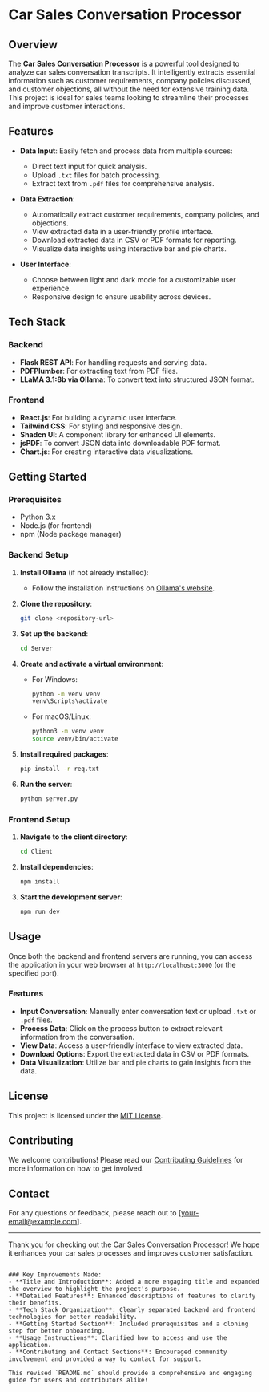 # Car Sales Conversation Processor

## Overview

The **Car Sales Conversation Processor** is a powerful tool designed to analyze car sales conversation transcripts. It intelligently extracts essential information such as customer requirements, company policies discussed, and customer objections, all without the need for extensive training data. This project is ideal for sales teams looking to streamline their processes and improve customer interactions.

## Features

- **Data Input**: Easily fetch and process data from multiple sources:
  - Direct text input for quick analysis.
  - Upload `.txt` files for batch processing.
  - Extract text from `.pdf` files for comprehensive analysis.

- **Data Extraction**:
  - Automatically extract customer requirements, company policies, and objections.
  - View extracted data in a user-friendly profile interface.
  - Download extracted data in CSV or PDF formats for reporting.
  - Visualize data insights using interactive bar and pie charts.

- **User Interface**:
  - Choose between light and dark mode for a customizable user experience.
  - Responsive design to ensure usability across devices.

## Tech Stack

### Backend
- **Flask REST API**: For handling requests and serving data.
- **PDFPlumber**: For extracting text from PDF files.
- **LLaMA 3.1:8b via Ollama**: To convert text into structured JSON format.

### Frontend
- **React.js**: For building a dynamic user interface.
- **Tailwind CSS**: For styling and responsive design.
- **Shadcn UI**: A component library for enhanced UI elements.
- **jsPDF**: To convert JSON data into downloadable PDF format.
- **Chart.js**: For creating interactive data visualizations.

## Getting Started

### Prerequisites

- Python 3.x
- Node.js (for frontend)
- npm (Node package manager)

### Backend Setup

1. **Install Ollama** (if not already installed):
   - Follow the installation instructions on [Ollama's website](https://ollama.com).

2. **Clone the repository**:
   ```bash
   git clone <repository-url>

3. **Set up the backend**:
   ```bash
   cd Server
   ```

4. **Create and activate a virtual environment**:
   - For Windows:
     ```bash
     python -m venv venv
     venv\Scripts\activate
     ```
   - For macOS/Linux:
     ```bash
     python3 -m venv venv
     source venv/bin/activate
     ```

5. **Install required packages**:
   ```bash
   pip install -r req.txt
   ```

6. **Run the server**:
   ```bash
   python server.py
   ```

### Frontend Setup

1. **Navigate to the client directory**:
   ```bash
   cd Client
   ```

2. **Install dependencies**:
   ```bash
   npm install
   ```

3. **Start the development server**:
   ```bash
   npm run dev
   ```

## Usage

Once both the backend and frontend servers are running, you can access the application in your web browser at `http://localhost:3000` (or the specified port). 

### Features
- **Input Conversation**: Manually enter conversation text or upload `.txt` or `.pdf` files.
- **Process Data**: Click on the process button to extract relevant information from the conversation.
- **View Data**: Access a user-friendly interface to view extracted data.
- **Download Options**: Export the extracted data in CSV or PDF formats.
- **Data Visualization**: Utilize bar and pie charts to gain insights from the data.

## License

This project is licensed under the [MIT License](LICENSE).

## Contributing

We welcome contributions! Please read our [Contributing Guidelines](CONTRIBUTING.md) for more information on how to get involved.

## Contact

For any questions or feedback, please reach out to [your-email@example.com].

---

Thank you for checking out the Car Sales Conversation Processor! We hope it enhances your car sales processes and improves customer satisfaction.
```

### Key Improvements Made:
- **Title and Introduction**: Added a more engaging title and expanded the overview to highlight the project's purpose.
- **Detailed Features**: Enhanced descriptions of features to clarify their benefits.
- **Tech Stack Organization**: Clearly separated backend and frontend technologies for better readability.
- **Getting Started Section**: Included prerequisites and a cloning step for better onboarding.
- **Usage Instructions**: Clarified how to access and use the application.
- **Contributing and Contact Sections**: Encouraged community involvement and provided a way to contact for support.

This revised `README.md` should provide a comprehensive and engaging guide for users and contributors alike!
